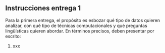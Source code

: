 ## Instrucciones entrega 1
Para la primera entrega, el propósito es esbozar qué tipo de datos quieren analizar, con qué tipo de técnicas computacionales y qué preguntas lingüísticas quieren abordar. En términos precisos, deben presentar por escrito:

1. xxx